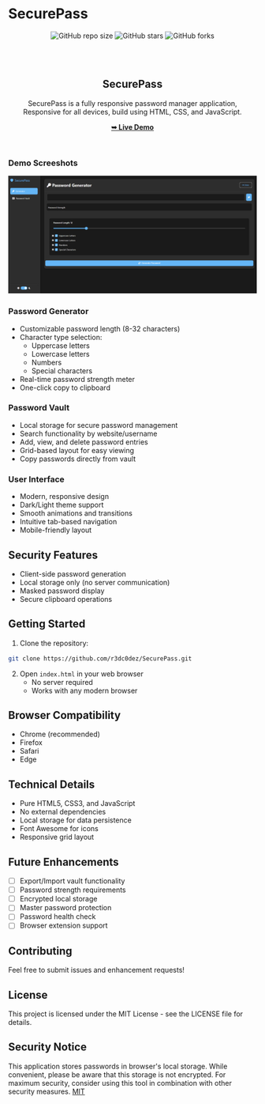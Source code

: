 # SecurePass
<div align="center">
  
  ![GitHub repo size](https://img.shields.io/github/repo-size/r3dc0dez/securepass)
  ![GitHub stars](https://img.shields.io/github/stars/r3dc0dez/securepass?style=social)
  ![GitHub forks](https://img.shields.io/github/forks/r3dc0dez/securepass?style=social)

  <br />
  <br />

  <h2 align="center">SecurePass</h2>

  SecurePass is a fully responsive password manager application, <br />Responsive for all devices, build using HTML, CSS, and JavaScript.

  <a href="https://securepass-beta.vercel.app" target="_blank"><strong>➥ Live Demo</strong></a>

</div>

<br />

### Demo Screeshots

![SecurePass Demo](./js/git-preview.png "Desktop Demo")

### Password Generator
- Customizable password length (8-32 characters)
- Character type selection:
  - Uppercase letters
  - Lowercase letters
  - Numbers
  - Special characters
- Real-time password strength meter
- One-click copy to clipboard

### Password Vault
- Local storage for secure password management
- Search functionality by website/username
- Add, view, and delete password entries
- Grid-based layout for easy viewing
- Copy passwords directly from vault

### User Interface
- Modern, responsive design
- Dark/Light theme support
- Smooth animations and transitions
- Intuitive tab-based navigation
- Mobile-friendly layout

## Security Features
- Client-side password generation
- Local storage only (no server communication)
- Masked password display
- Secure clipboard operations

## Getting Started

1. Clone the repository:
```bash
git clone https://github.com/r3dc0dez/SecurePass.git
```

2. Open `index.html` in your web browser
   - No server required
   - Works with any modern browser

## Browser Compatibility
- Chrome (recommended)
- Firefox
- Safari
- Edge

## Technical Details
- Pure HTML5, CSS3, and JavaScript
- No external dependencies
- Local storage for data persistence
- Font Awesome for icons
- Responsive grid layout

## Future Enhancements
- [ ] Export/Import vault functionality
- [ ] Password strength requirements
- [ ] Encrypted local storage
- [ ] Master password protection
- [ ] Password health check
- [ ] Browser extension support

## Contributing
Feel free to submit issues and enhancement requests!

## License
This project is licensed under the MIT License - see the LICENSE file for details.

## Security Notice
This application stores passwords in browser's local storage. While convenient, please be aware that this storage is not encrypted. For maximum security, consider using this tool in combination with other security measures.
[MIT](https://choosealicense.com/licenses/mit/)
